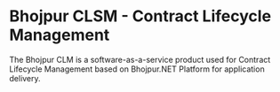 # Bhojpur CLSM - Contract Lifecycle Management
The Bhojpur CLM is a software-as-a-service product used for Contract Lifecycle Management based on Bhojpur.NET Platform for application delivery.
